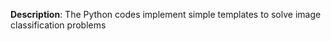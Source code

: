 **Description**: The Python codes implement simple templates to solve image classification problems

